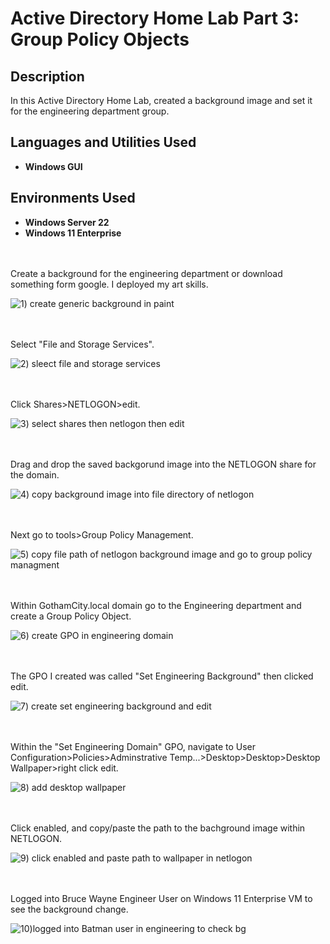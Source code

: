 # Active Directory Home Lab Part 3: Group Policy Objects

<h2>Description</h2>
In this Active Directory Home Lab, created a background image and set it for the engineering department group.  
<br />


<h2>Languages and Utilities Used</h2>

- <b>Windows GUI</b>

<h2>Environments Used </h2>

- <b>Windows Server 22</b> 
- <b>Windows 11 Enterprise</b> 
<br />
<br />
Create a background for the engineering department or download something form google. I deployed my art skills.

![1) create generic background in paint](https://github.com/user-attachments/assets/064890cc-4e6c-4868-9bf0-7db20d362b69)

<br />
<br />
Select "File and Storage Services".

![2) sleect file and storage services](https://github.com/user-attachments/assets/70cbed06-95ea-4394-a185-1c434492f49d)

<br />
<br />
Click Shares>NETLOGON>edit.

![3) select shares then netlogon then edit](https://github.com/user-attachments/assets/07c4a9f8-69ef-4478-877a-47e1b7571afa)

<br />
<br />
Drag and drop the saved backgorund image into the NETLOGON share for the domain. 

![4) copy background image into file directory of netlogon](https://github.com/user-attachments/assets/f65b5dd2-bcf1-4564-abdc-5887594d8ed5)

<br />
<br />
Next go to tools>Group Policy Management.

![5) copy file path of netlogon background image and go to group policy managment](https://github.com/user-attachments/assets/097fb8ff-fac6-45f5-a9b0-418f736cef80)

<br />
<br />
Within GothamCity.local domain go to the Engineering department and create a Group Policy Object.

![6) create GPO in engineering domain](https://github.com/user-attachments/assets/32bd189e-0f9c-42e0-8017-94e6c8ffa704)

<br />
<br />
The GPO I created was called "Set Engineering Background" then clicked edit.

![7) create set engineering background and edit](https://github.com/user-attachments/assets/30e8ec29-2330-443c-990c-f11d62bb567f)

<br />
<br />
Within the "Set Engineering Domain" GPO, navigate to User Configuration>Policies>Adminstrative Temp...>Desktop>Desktop>Desktop Wallpaper>right click edit.

![8) add desktop wallpaper](https://github.com/user-attachments/assets/2fec3654-4672-408b-b66d-e8bb5ee7ab5a)

<br />
<br />
Click enabled, and copy/paste the path to the bachground image within NETLOGON. 

![9) click enabled and paste path to wallpaper in netlogon](https://github.com/user-attachments/assets/6331e83b-6bf0-4570-a675-ad94cdfa1808)

<br />
<br />
Logged into Bruce Wayne Engineer User on Windows 11 Enterprise VM to see the background change.

![10)logged into Batman user in engineering to check bg](https://github.com/user-attachments/assets/285afef3-0918-4e1f-970d-da5de2ba407b)

<br />
<br />

